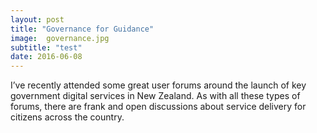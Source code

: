 ```yaml
---
layout: post
title: "Governance for Guidance"
image:  governance.jpg
subtitle: "test"
date: 2016-06-08
---
```

I’ve recently attended some great user forums around the launch of key government digital services in New Zealand. As with all these types of forums, there are frank and open discussions about service delivery for citizens across the country.

